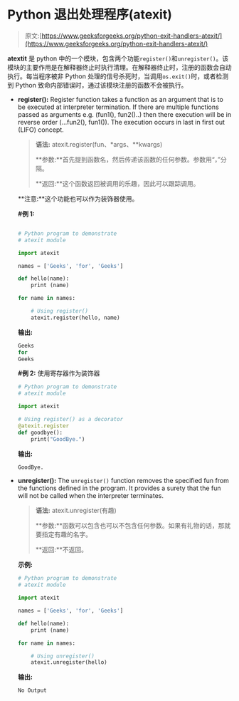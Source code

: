 # Python 退出处理程序(atexit)

> 原文:[https://www.geeksforgeeks.org/python-exit-handlers-atexit/](https://www.geeksforgeeks.org/python-exit-handlers-atexit/)

**atextit** 是 python 中的一个模块，包含两个功能`register()`和`unregister()`。该模块的主要作用是在解释器终止时执行清理。在解释器终止时，注册的函数会自动执行。每当程序被非 Python 处理的信号杀死时，当调用`os.exit()`时，或者检测到 Python 致命内部错误时，通过该模块注册的函数不会被执行。

*   **register():** Register function takes a function as an argument that is to be executed at interpreter termination. If there are multiple functions passed as arguments e.g. (fun1(), fun2()..) then there execution will be in reverse order (…fun2(), fun1()). The execution occurs in last in first out (LIFO) concept.

    > **语法:** atexit.register(fun、*args、**kwargs)
    > 
    > **参数:**首先提到函数名，然后传递该函数的任何参数。参数用“，”分隔。
    > 
    > **返回:**这个函数返回被调用的乐趣，因此可以跟踪调用。

    **注意:**这个功能也可以作为装饰器使用。

    **#例 1:**

    ```py

    # Python program to demonstrate
    # atexit module

    import atexit

    names = ['Geeks', 'for', 'Geeks']

    def hello(name):
        print (name)

    for name in names:

        # Using register()
        atexit.register(hello, name)
    ```

    **输出:**

    ```py
    Geeks
    for
    Geeks

    ```

    **#例 2:** 使用寄存器作为装饰器

    ```py
    # Python program to demonstrate
    # atexit module

    import atexit

    # Using register() as a decorator
    @atexit.register
    def goodbye():
        print("GoodBye.")
    ```

    **输出:**

    ```py
    GoodBye.

    ```

*   **unregister():** The `unregister()` function removes the specified fun from the functions defined in the program. It provides a surety that the fun will not be called when the interpreter terminates.

    > **语法:** atexit.unregister(有趣)
    > 
    > **参数:**函数可以包含也可以不包含任何参数。如果有礼物的话，那就要指定有趣的名字。
    > 
    > **返回:**不返回。

    **示例:**

    ```py
    # Python program to demonstrate
    # atexit module

    import atexit

    names = ['Geeks', 'for', 'Geeks']

    def hello(name):
        print (name)

    for name in names:

        # Using unregister() 
        atexit.unregister(hello) 
    ```

    **输出:**

    ```py
    No Output

    ```